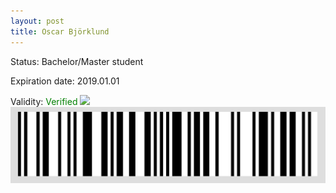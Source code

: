 ```yaml
---
layout: post
title: Oscar Björklund
---
```


Status: Bachelor/Master student

Expiration date: 2019.01.01

Validity: <font color="green"> Verified</font> 
![](/members/img/Oscar_Björklund.png)
![](/members/img/bar.png)
